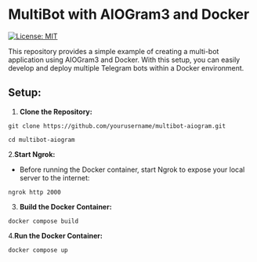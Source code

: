 # MultiBot with AIOGram3 and Docker

[![License: MIT](https://img.shields.io/badge/License-MIT-yellow.svg)](https://opensource.org/licenses/MIT)

This repository provides a simple example of creating a multi-bot application using AIOGram3 and Docker. With this setup, you can easily develop and deploy multiple Telegram bots within a Docker environment.

## Setup:

1. **Clone the Repository:**
```
git clone https://github.com/yourusername/multibot-aiogram.git
```
```
cd multibot-aiogram
```
2.**Start Ngrok:**
- Before running the Docker container, start Ngrok to expose your local server to the internet:
```
ngrok http 2000
```
3. **Build the Docker Container:**
```
docker compose build
```
4.**Run the Docker Container:**
   ```
   docker compose up
   ```
